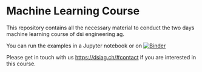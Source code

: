 # Machine Learning Course

This repository contains all the necessary material to conduct the two days machine learning course of dsi engineering ag.

You can run the examples in a Jupyter notebook or on [![Binder](https://mybinder.org/badge_logo.svg)](https://mybinder.org/v2/gh/dsi-engineering-ag/machine-learning-course/master)

Please get in touch with us https://dsiag.ch/#contact if you are interested in this course.

